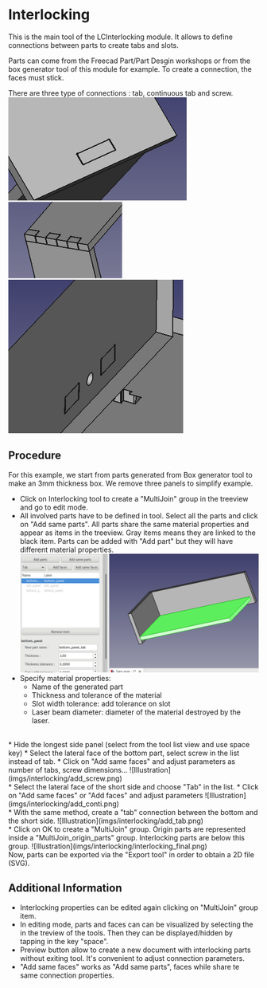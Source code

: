 Interlocking
===========

This is the main tool of the LCInterlocking module. It allows to define connections between parts to create tabs and slots.

Parts can come from the Freecad Part/Part Desgin workshops or from the box generator tool of this module for example. To create a connection, the faces must stick.

There are three type of connections : tab, continuous tab and screw. <br>
![Illustration](imgs/interlocking/tab.png) <br>
![Illustration](imgs/interlocking/continuous.png) <br>
![Illustration](imgs/interlocking/screw.png)<br>

Procedure
-------------
For this example, we start from parts generated from Box generator tool to make an 3mm thickness box. We remove three panels to simplify example.

 * Click on Interlocking tool to create a "MultiJoin" group in the treeview and go to edit mode.
 * All involved parts have to be defined in tool. Select all the parts and click on "Add same parts". All parts share the same material properties and appear as items in the treeview. Gray items means they are linked to the black item. Parts can be added with "Add part" but they will have different material properties.<br>
  ![Illustration](imgs/interlocking/add_parts.png)
  * Specify material properties:
    * Name of the generated part
    * Thickness and tolerance of the material
    * Slot width tolerance: add tolerance on slot
    * Laser beam diameter: diameter of the material destroyed by the laser.
<br>
  * Hide the longest side panel (select from the tool list view and use space key)
  * Select the lateral face of the bottom part, select screw in the list instead of tab.
  * Click on "Add same faces" and adjust parameters as number of tabs, screw dimensions...
  ![Illustration](imgs/interlocking/add_screw.png)
<br>
   * Select the lateral face of the short side and choose "Tab" in the list.
   * Click on "Add same faces" or "Add faces" and adjust parameters
   ![Illustration](imgs/interlocking/add_conti.png)
<br>
   * With the same method, create a "tab" connection between the bottom and the short side.
   ![Illustration](imgs/interlocking/add_tab.png)
 <br> 
   * Click on OK to create a "MultiJoin" group. Origin parts are represented inside a "MultiJoin_origin_parts" group. Interlocking parts are below this group.
   ![Illustration](imgs/interlocking/interlocking_final.png)
  
<br>
Now, parts can be exported via the "Export tool" in order to obtain a 2D file (SVG).
  
Additional Information
----------------------------
  * Interlocking properties can be edited again clicking on "MultiJoin" group item.
  * In editing mode, parts and faces can can be visualized by selecting the in the treview of the tools. Then they can be displayed/hidden by tapping in the key "space".
  * Preview button allow to create a new document with interlocking parts without exiting tool. It's convenient to adjust connection parameters.
  * "Add same faces" works as "Add same parts", faces while share te same connection properties. 
  
